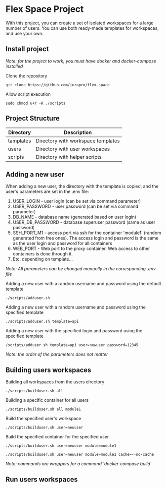 # Flex Space Project
With this project, you can create a set of isolated workspaces for a large number of users. You can use both ready-made templates for workspaces, and use your own.

## Install project
*Note: for the project to work, you must have docker and docker-compose installed*

Clone the repository

`git clone https://github.com/jurapro/flex-space`

Allow script execution

`sudo chmod u+r -R ./scripts`

## Project Structure

| Directory | Description |
| -----|------|
| tamplates | Directory with workspace templates |
| users | Directory with user workspaces |
| scripts | Directory with helper scripts |

## Adding a new user

When adding a new user, the directory with the template is copied, and the user's parameters are set in the .env file:

1. USER_LOGIN - user login (can be set via command parameter)
2. USER_PASSWORD - user password (can be set via command parameter)
3. DB_NAME - database name (generated based on user login)
4. USER_DB_PASSWORD - database superuser password (same as user password)
5. SSH_PORT_M1 - access port via ssh for the container 'module1' (random generated from free ones). The access login and password is the same as the user login and password for all containers
6. WEB_PORT - Web port to the proxy container. Web access to other containers is done through it.
7. Etc. depending on template...

*Note: All parameters can be changed manually in the corresponding .env file*

Adding a new user with a random username and password using the default template

`./scripts/adduser.sh`

Adding a new user with a random username and password using the specified template

`./scripts/adduser.sh template=api`

Adding a new user with the specified login and password using the specified template

`/scripts/adduser.sh template=api user=newuser password=12345`

*Note: the order of the parameters does not matter*

## Building users workspaces

Building all workspaces from the users directory

`./scripts/builduser.sh all`

Building a specific container for all users

`./scripts/builduser.sh all module1`

Build the specified user's workspace

`./scripts/builduser.sh user=newuser`

Build the specified container for the specified user

`./scripts/builduser.sh user=newuser module=module1`

`./scripts/builduser.sh user=newuser module=module1 cache=--no-cache`

*Note: commands are wrappers for a command 'docker-compose build'*

## Run users workspaces
